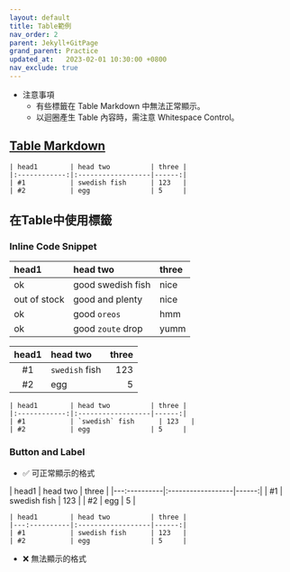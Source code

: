 ```yaml
---
layout: default
title: Table範例
nav_order: 2
parent: Jekyll+GitPage
grand_parent: Practice
updated_at:   2023-02-01 10:30:00 +0800
nav_exclude: true
---
```

- 注意事項
    - 有些標籤在 Table Markdown 中無法正常顯示。
    - 以迴圈產生 Table 內容時，需注意 Whitespace Control。

## [Table Markdown](https://github.github.com/gfm/#tables-extension-)

```
| head1        | head two          | three |
|:------------:|:------------------|------:|
| #1           | swedish fish      | 123   |
| #2           | egg               | 5     |
```

## 在Table中使用標籤

### Inline Code Snippet

| head1        | head two          | three |
|:-------------|:------------------|:------|
| ok           | good swedish fish | nice  |
| out of stock | good and plenty   | nice  |
| ok           | good `oreos`      | hmm   |
| ok           | good `zoute` drop | yumm  |

| head1        | head two          | three |
|:------------:|:------------------|------:|
| #1           | `swedish` fish      | 123   |
| #2           | egg               | 5     |

```
| head1        | head two          | three |
|:------------:|:------------------|------:|
| #1           | `swedish` fish      | 123   |
| #2           | egg               | 5     |
```

### Button and Label

- ✅  可正常顯示的格式

| head1        | head two          | three |
|---:----------|:------------------|------:|
| #1           | swedish fish      | 123   |
| #2           | egg               | 5     |
```
| head1        | head two          | three |
|---:----------|:------------------|------:|
| #1           | swedish fish      | 123   |
| #2           | egg               | 5     |
```

- ❌  無法顯示的格式
